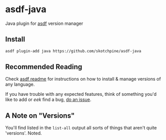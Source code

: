 # asdf-java

Java plugin for [asdf](https://github.com/asdf-vm/asdf) version manager

## Install

```bash
asdf plugin-add java https://github.com/skotchpine/asdf-java
```

## Recommended Reading

Check [asdf readme](https://github.com/asdf-vm/asdf) for instructions on how to install & manage versions of any language.

If you have trouble with any expected features, think of something you'd like to add or *eek* find a
bug, [do an issue](https://github.com/skotchpine/asdf-java/issues).

## A Note on "Versions"

You'll find listed in the `list-all` output all sorts of things that aren't quite 'versions'. Noted.
